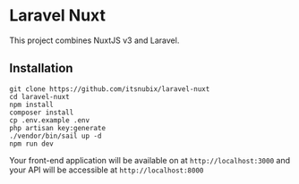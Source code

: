 # Laravel Nuxt

This project combines NuxtJS v3 and Laravel.

## Installation

```
git clone https://github.com/itsnubix/laravel-nuxt
cd laravel-nuxt
npm install
composer install
cp .env.example .env
php artisan key:generate
./vendor/bin/sail up -d
npm run dev
```

Your front-end application will be available on at `http://localhost:3000` and your API will be accessible at `http://localhost:8000`
